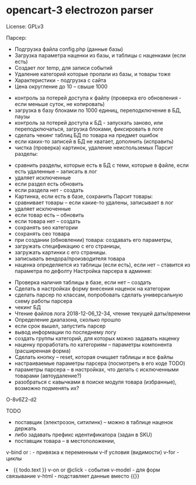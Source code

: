# opencart-3 electrozon parser

License: GPLv3

Парсер:
+ Подгрузка файла config.php (данные базы)
+ Загрузка параметра наценки из базы, и таблицы с наценками (если есть)
+ Создает лог temp, для записи событий
+ Удаление категорий которые пропали из базы, и товары тоже
+ Характеристики - подгрузка с сайта
+ Цена округление до 10 – свыше 1000
- контроль за потерей доступа к файлу (проверка его обновления - если меньше суток, не копировать)
- загрузка в базу блоками по 1000 единиц, переподключение в БД, паузы
- контроль за потерей доступа к БД - запускать заново, или переподключаться, загрузка блоками, фиксировать в логе
- сделать чекинг таблиц БД по товара на предмет ошибок
- если каких-то записей в БД не хватает, дополнить (исправить)
- чистка (проверка) картинок, удаление неиспольземых
Парсит разделы:
+ сравнить разделы, которые есть в БД с теми, которые в файле, если есть удаленные – записать в лог
+ удаляет исключенные
+ если раздел есть обновить
+ если раздела нет - создать
+ Картинка, если есть в базе, сохранить
Парсит товары:
+ сравнивает товары – если какие-то удалены, записывает в лог
+ удаляет исключенные
+ если товар есть – обновить
+ если товара нет – создать
+ сохранять seo категории
+ сохранять сео товара
+ при создании (обновлении) товара: создавать его параметры, 
+ загружать спецификацию с его страницы, 
+ загружать картинки с его страницы.
+ записывать вендора/производителя товара
+ наценка определяется из таблицы (если есть), если нет – ставится из параметра по дефолту
Настройка парсера в админке:
- Проверка наличия таблицы в базе, если нет – создать
- Сделать в настройках форму внесения наценок на категории
- сделать парсер по классам, попробовать сделать универсальную схему работы парсера
- чекинг БД
- Чтение файлов лога 2018-12-06_12-34, чтение текущей даты/времени
- Определение диапазона, сколько прошло
- если срок вышел, запустить парсер
- вывод информации по последнему логу
- создать группы категорий, для которых можно задавать наценку
- наценку проработать по категориям – параметры компонента (расширенная форма)
- Сделать кнопку – reset, которая очищает таблицы и все файлы
- настраиваемые параметры парсера (посмотреть в его коде TODO)
- параметры парсера – в настройках, что делать с исключенными товарами (автоудаление?)
- разобраться с кавычками в поиске модуля товара (избранные), возможно подменять их?

O-8v6Z2-d2

TODO
- поставщик (электрозон, ситилинк) – можно в таблице наценок держать
- либо задавать префикс идентификатора (задан в SKU)
- поставщик товара – в местоположении, 

v-bind or : - привязка к переменным
v-if условия (видимости) <span v-if="seen">
v-for - циклы <li v-for="todo in todos"> {{ todo.text }}
v-on or @click - события
v-model - для форм связывание
v-html - подставляет данные вместо {{}} <span v-html="rawHtml"></span>

